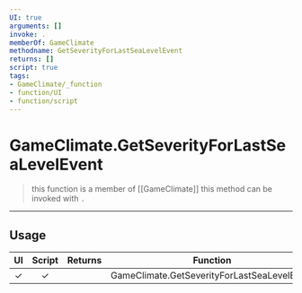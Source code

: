 ```yaml
---
UI: true
arguments: []
invoke: .
memberOf: GameClimate
methodname: GetSeverityForLastSeaLevelEvent
returns: []
script: true
tags:
- GameClimate/_function
- function/UI
- function/script
---
```

# GameClimate.GetSeverityForLastSeaLevelEvent
> this function is a member of [[GameClimate]]
> this method can be invoked with `.`
-----
## Usage
|  UI | Script | Returns | Function | Arguments |
|:---:|:------:|-------:|:--------:|:---------|
|✓|✓||GameClimate.GetSeverityForLastSeaLevelEvent||
